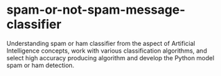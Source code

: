 # spam-or-not-spam-message-classifier
Understanding spam or ham classifier from the aspect of Artificial Intelligence concepts,
work with various classification algorithms, and select high accuracy producing algorithm and develop the Python model spam or ham detection.
